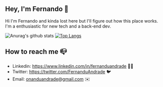 ## Hey, I'm Fernando 👋  

Hi I'm Fernando and kinda lost here but I'll figure out how this place works. I'm a enthusiastic for new tech and a back-end dev.

![Anurag's github stats](https://github-readme-stats.vercel.app/api?username=fernanduandrade&show_icons=true&theme=synthwave)  [![Top Langs](https://github-readme-stats.vercel.app/api/top-langs/?username=fernanduandrade&hide=css,html&theme=synthwave&langs_count=8)](https://github.com/anuraghazra/github-readme-stats)


## How to reach me 📪

- Linkedin: https://www.linkedin.com/in/fernanduandrade 👨‍💼
- Twitter: https://twitter.com/FernanduAndrade 🐦
- Email: onanduandrade@gmail.com ✉️